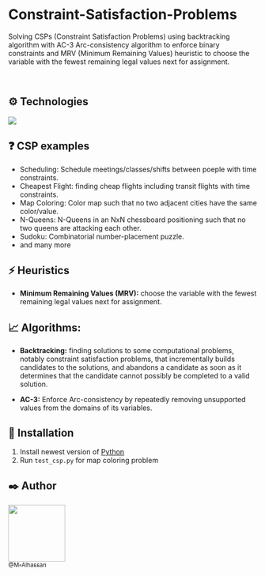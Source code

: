 # Constraint-Satisfaction-Problems
Solving CSPs (Constraint Satisfaction Problems) using backtracking algorithm with AC-3 Arc-consistency algorithm to enforce binary constraints and MRV (Minimum Remaining Values) heuristic to choose the variable with the fewest remaining legal values next for assignment.

<br>

## ⚙️ Technologies

<img src="https://img.icons8.com/color/48/000000/python--v1.png"/>

<br>

## ❓ CSP examples

- Scheduling: Schedule meetings/classes/shifts between poeple with time constraints.
- Cheapest Flight: finding cheap flights including transit flights with time constraints.
- Map Coloring: Color map such that no two adjacent cities have the same color/value.
- N-Queens: N-Queens in an NxN chessboard positioning such that no two queens are attacking each other.
- Sudoku: Combinatorial number-placement puzzle.
- and many more


## ⚡ Heuristics

- <b>Minimum Remaining Values (MRV):</b> choose the variable with the fewest remaining legal values next for assignment.


## 📈 Algorithms:

- <b>Backtracking:</b> finding solutions to some computational problems, notably constraint satisfaction problems, that incrementally builds candidates to the solutions, and abandons a candidate as soon as it determines that the candidate cannot possibly be completed to a valid solution.

- <b>AC-3:</b> Enforce Arc-consistency by repeatedly removing unsupported values from the domains of its variables.

## 🔧 Installation

1. Install newest version of [Python](https://www.python.org/)
2. Run ```test_csp.py``` for map coloring problem

## ✒️ Author

 [<img src="https://github.com/M-Alhassan.png?size=115" width="115"><br><sub>@M-Alhassan</sub>](https://github.com/M-Alhassan) 

